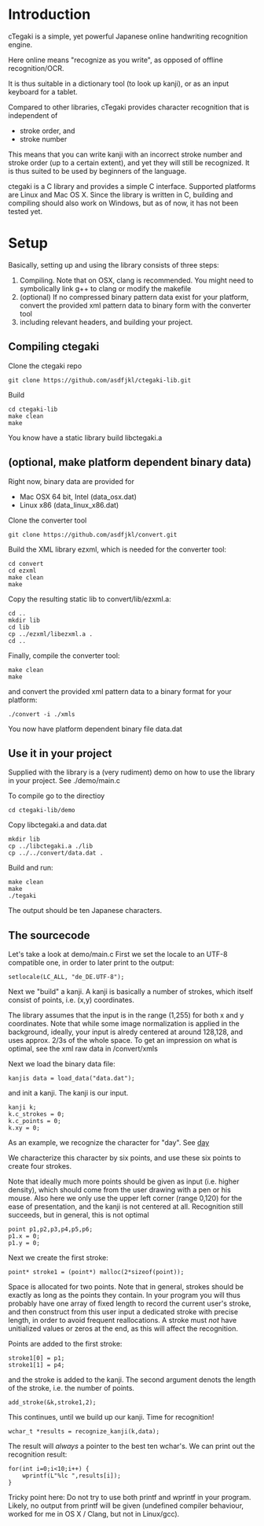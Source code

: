 # Introduction

cTegaki is a simple, yet powerful Japanese online
handwriting recognition engine.

Here online means "recognize as you write", as 
opposed of offline recognition/OCR.

It is thus suitable in a dictionary tool (to look up
kanji), or as an input keyboard for a tablet.

Compared to other libraries, cTegaki provides
character recognition that is independent of

* stroke order, and
* stroke number

This means that you can write kanji with an incorrect
stroke number and stroke order (up to a certain extent),
and yet they will still be recognized. It is thus suited
to be used by beginners of the language. 

ctegaki is a C library and provides a simple C interface.
Supported platforms are Linux and Mac OS X. Since the library
is written in C, building and compiling should also work on
Windows, but as of now, it has not been tested yet.

# Setup

Basically, setting up and using the library consists of
three steps:

1. Compiling. Note that on OSX, clang is recommended.
   You might need to symbolically link g++ to clang
   or modify the makefile
2. (optional) If no compressed binary pattern data
   exist for your platform, convert the provided xml
   pattern data to binary form with the converter tool
3. including relevant headers, and building your project.

## Compiling ctegaki

Clone the ctegaki repo

```
git clone https://github.com/asdfjkl/ctegaki-lib.git
```

Build

```
cd ctegaki-lib
make clean
make
```

You know have a static library build libctegaki.a

## (optional, make platform dependent binary data)

Right now, binary data are provided for

* Mac OSX 64 bit, Intel (data_osx.dat)
* Linux x86 (data_linux_x86.dat) 

Clone the converter tool

```
git clone https://github.com/asdfjkl/convert.git
```

Build the XML library ezxml, which is needed for
the converter tool:

```
cd convert
cd ezxml
make clean
make
```

Copy the resulting static lib to convert/lib/ezxml.a:

```
cd ..
mkdir lib
cd lib
cp ../ezxml/libezxml.a .
cd ..
```

Finally, compile the converter tool:

```
make clean
make
```

and convert the provided xml pattern data to a binary
format for your platform:

```
./convert -i ./xmls
```

You now have platform dependent binary file data.dat

## Use it in your project

Supplied with the library is a (very rudiment) demo on
how to use the library in your project. See ./demo/main.c

To compile go to the directioy

```
cd ctegaki-lib/demo
```

Copy libctegaki.a and data.dat

```
mkdir lib
cp ../libctegaki.a ./lib
cp ../../convert/data.dat .
```

Build and run:

```
make clean
make
./tegaki
```

The output should be ten Japanese characters.

## The sourcecode

Let's take a look at demo/main.c
First we set the locale to an UTF-8 compatible one,
in order to later print to the output:

```
setlocale(LC_ALL, "de_DE.UTF-8");
```

Next we "build" a kanji. A kanji is basically a 
number of strokes, which itself consist of points, i.e.
(x,y) coordinates.

The library assumes that the input is in the range (1,255)
for both x and y coordinates. Note that while some image
normalization is applied in the background, ideally, your
input is alredy centered at around 128,128, and uses approx.
2/3s of the whole space. To get an impression on what is optimal,
see the xml raw data in /convert/xmls

Next we load the binary data file:

```
kanjis data = load_data("data.dat");
```

and init a kanji. The kanji is our input.

```
kanji k;
k.c_strokes = 0;
k.c_points = 0;
k.xy = 0;
```

As an example, we recognize the character for "day". See
[day](http://en.wiktionary.org/wiki/%E6%97%A5)

We characterize this character by six points, and use
these six points to create four strokes.

Note that ideally much more points should be given as input
(i.e. higher density), which should come from the user
drawing with a pen or his mouse. Also here we only use
the upper left corner (range 0,120) for the ease of
presentation, and the kanji is not
centered at all. Recognition still succeeds, but in general,
this is not optimal

```
point p1,p2,p3,p4,p5,p6;
p1.x = 0;
p1.y = 0;
```

Next we create the first stroke:

```
point* stroke1 = (point*) malloc(2*sizeof(point));
```

Space is allocated for two points. Note that in general, strokes
should be exactly as long as the points they contain. In your program
you will thus probably have one array of fixed length to record
the current user's stroke, and then construct from this user input
a dedicated stroke with precise length, in order to avoid frequent 
reallocations. A stroke must _not_ have unitialized values or
zeros at the end, as this will affect the recognition.

Points are added to the first stroke:

```
stroke1[0] = p1;
stroke1[1] = p4;
```

and the stroke is added to the kanji. The second
argument denots the length of the stroke, i.e.
the number of points.

```
add_stroke(&k,stroke1,2);
```

This continues, until we build up our kanji. Time
for recognition!

```
wchar_t *results = recognize_kanji(k,data);
```

The result will _always_ a pointer to the best
ten wchar's. We can print out the recognition result:

```
for(int i=0;i<10;i++) {
    wprintf(L"%lc ",results[i]);
}
```

Tricky point here: Do not try to use both printf
and wprintf in your program. Likely, no output
from printf will be given (undefined compiler behaviour,
worked for me in OS X / Clang, but not in Linux/gcc).

